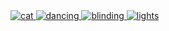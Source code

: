 <a href="http://gg.gg/y1sb1">
  <img src="https://media.giphy.com/media/RU5XoMtWz7o6r6PISE/giphy.gif" alt="cat"></img>
</a>
<a href="http://gg.gg/y1sb1">
  <img src="https://media.giphy.com/media/RU5XoMtWz7o6r6PISE/giphy.gif" alt="dancing"></img>
</a>
<a href="http://gg.gg/y1sb1">
  <img src="https://media.giphy.com/media/RU5XoMtWz7o6r6PISE/giphy.gif" alt="blinding"></img>
</a>
<a href="http://gg.gg/y1sb1">
  <img src="https://media.giphy.com/media/RU5XoMtWz7o6r6PISE/giphy.gif" alt="lights"></img>
</a>
